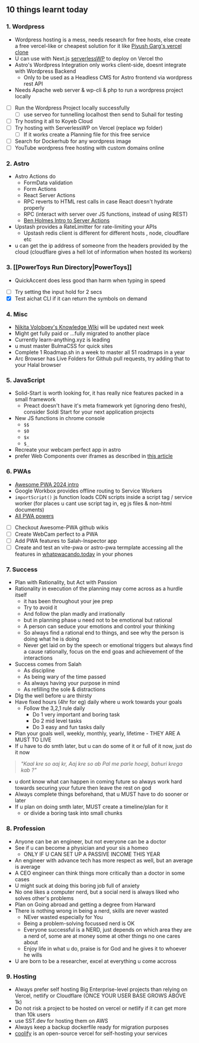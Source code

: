 ## 10 things learnt  today

### 1. Wordpress
- Wordpress hosting is a mess, needs research for free hosts, else create a free vercel-like or cheapest solution for it like [Piyush Garg's vercel clone](https://youtu.be/0A_JpLYG7hM?si=ckgS-AwsPEEtGhFe)
- U can use with Next.js [serverlessWP](https://github.com/mitchmac/ServerlessWP) to deploy on Vercel tho
- Astro's Wordpress Integration only works client-side, doesnt integrate with Wordpress Backend
	- Only to be used as a Headless CMS for Astro frontend via wordpress rest API
- Needs Apache web server & wp-cli & php to run a wordpress project locally
- [ ] Run the Wordpress Project locally successfully
	- [ ] use serveo for tunnelling localhost then send to Suhail for testing
- [ ] Try hosting it all to Koyeb Cloud
- [ ] Try hosting with ServerlessWP on Vercel (replace wp folder)
	- [ ] If it works create a Planning file for this free service
- [ ] Search for Dockerhub for any wordpress image
- [ ] YouTube wordpress free hosting with custom domains online

### 2. Astro
- Astro Actions do
	- FormData validation
	- Form Actions
	- React Server Actions
	- RPC reverts to HTML rest calls in case React doesn't hydrate properly
	- RPC (interact with server over JS functions, instead of using REST)
	- [Ben Holmes Intro to Server Actions](https://youtu.be/GPYAC1qGD44?si=zYOMTUuf1GTQdDRq)
- Upstash provides a RateLimitter for rate-limiting your APIs
	- Upstash redis client is different for different hosts , node, cloudflare etc
- u can get the ip address of someone from the headers provided by the cloud (cloudflare gives a hell lot of information when hosted its workers)

### 3. [[PowerToys Run Directory|PowerToys]]
- QuickAccent does less good than harm when typing in speed
- [ ] Try setting the input hold for 2 secs
- [x] Test aichat CLI if it can return the symbols on demand

### 4. Misc
- [Nikita Voloboev's Knowledge  WIki](https://wiki.nikiv.dev) will be updated next week
- Might get fully paid or ...fully migrated to another place
- Currently learn-anything.xyz is leading
- u must master BulmaCSS for quick sites
- Complete 1 Roadmap.sh in a week to master all 51 roadmaps in a year
- Arc Browser has Live Folders for Github pull requests, try adding that to your Halal browser

### 5. JavaScript

- Solid-Start is worth looking for, it has really nice features packed in a small framework
	- Preact doesn't have it's meta framework yet (ignoring deno fresh), consider Soldi Start for your next application projects
- New JS functions in chrome console
	- `$$`
	- `$0`
	- `$x`
	- `$_`
- Recreate your webcam perfect app in astro
- prefer Web Components over iframes as described in [this article](https://mailcoach.app/resources/blog/using-the-shadow-dom-as-a-better-iframe)
### 6. PWAs
- [Awesome PWA 2024 intro](https://youtu.be/3ODP6tTpjqA?si=pNCkRry8Ov7d-8W7)
- Google Workbox provides offline routing to Service Workers
- `importScript()` js function loads CDN scripts inside a script tag / service worker (for places u cant use script tag in, eg js files & non-html documents)
- [All PWA powers](https://whatpwacando.today/)
- [ ] Checkout Awesome-PWA github wikis
- [ ] Create WebCam perfect to a PWA
- [ ] Add PWA features to Salah-Inspector app
- [ ] Create and test an vite-pwa or astro-pwa termplate accessing all the features in [whatpwacando.today](https://whatpwacando.today/) in your phones

### 7. Success
- Plan with Rationality, but Act with Passion
- Rationality in execution of the planning may come across as a hurdle itself
	- it has been throughout your jee prep
	- Try to avoid it
	- And follow the plan madly and irrationally
	- but in planning phase u need not to be emotional but rational
	- A person can seduce your emotions and control your thinking
	- So always find a rational end to things, and see why the person is doing what he is doing
	- Never get laid on by the speech or emotional triggers but always find a cause rationally, focus on the end goas and achievement of the interactions
- Success comes from Salah
	- As discipline
	- As being wary of the time passed
	- As always having your purpose in mind
	- As refilling the sole & distractions
- DIg the well before u are thirsty
- Have fixed hours (4hr for eg) daily where u work towards your goals
	- Follow the 3,2,1 rule daily
		- Do 1 very important and boring task
		- Do 2 mid level tasks
		- Do 3 easy and fun tasks daily
- Plan your goals well, weekly, monthly, yearly, lifetime - THEY ARE A MUST TO LIVE
- If u have to do smth later, but u can do some of it or full of it now, just do it now
> _"Kaal kre so aaj kr, Aaj kre so ab
> Pal me parle hoegi, bahuri krega kab ?"_
- u dont know what can happen in coming future so always work hard towards securing your future then leave the rest on god
- Always complete things beforehand, that u MUST have to do sooner or later
- If u plan on doing smth later, MUST create a timeline/plan for it
	- or divide a boring task into small chunks

### 8. Profession
- Anyone can be an engineer, but not everyone can be a doctor
- See if u can become a physician and your sis a homeo
	- ONLY IF U CAN SET UP A PASSIVE INCOME THIS YEAR
- An engineer with advance tech has more respect as well, but an average is average
- A CEO engineer can think things more critically than a doctor in some cases
- U might suck at doing this boring job full of anxiety
- No one likes a computer nerd, but a social nerd is always liked who solves other's problems
- Plan on Going abroad and getting a degree from Harward
- There is nothing wrong in being a nerd, skills are never wasted
	- NEver wasted especially for You
	- Being a problem-solving focussed nerd is OK
	- Everyone successful is a NERD, just depends on which area they are a nerd of, some are at money some at other things no one cares about
	- Enjoy life in what u do, praise is for God and he gives it to whoever he wills
- U are born to be a researcher, excel at everything u come accross

### 9. Hosting
- Always prefer self hosting Big Enterprise-level projects than relying on Vercel, netlify or Cloudflare (ONCE YOUR USER BASE GROWS ABOVE 1k)
- Do not risk a project to be hosted on vercel or netlify if it can get more than 10k users
- use SST.dev for hosting them on AWS
- Always keep a backup dockerfile ready for migration purposes
- [coolify](https://coolify.io) is an open-source vercel for self-hosting your services